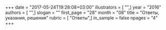 +++
date = "2017-05-24T19:28:08+03:00"
illustrators = [ "",]
year = "2016"
authors = [ "",]
slogan = ""
first_page = "28"
month = "08"
title = "Ответы, указания, решения"
rubric = [ "Ответы",]
in_sample = false
npages = "4"
+++

